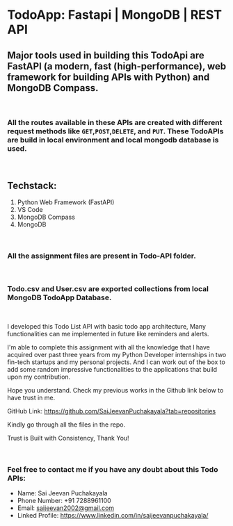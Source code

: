# TodoApp: Fastapi | MongoDB | REST API

## Major tools used in building this TodoApi are FastAPI (a modern, fast (high-performance), web framework for building APIs with Python) and MongoDB Compass.   

<br/>

### All the routes available in these APIs are created with different request methods like `GET`,`POST`,`DELETE`, and `PUT`. These TodoAPIs are build in local environment and local mongodb database is used.  
 
<br/>

## Techstack:
1. Python Web Framework (FastAPI)
2. VS Code
3. MongoDB Compass
4. MongoDB

<br/>

### All the assignment files are present in Todo-API folder.

<br/>

### Todo.csv and User.csv are exported collections from local MongoDB TodoApp Database.

<br/>

I developed this Todo List API with basic todo app architecture, Many functionalities can me implemented in future like reminders and alerts.

I'm able to complete this assignment with all the knowledge that I have acquired over past three years from my Python Developer internships in two fin-tech startups and my personal projects. And I can work out of the box to add some random impressive functionalities to the applications that build upon my contribution.

Hope you understand. Check my previous works in the Github link below to have trust in me.

GitHub Link: https://github.com/SaiJeevanPuchakayala?tab=repositories

Kindly go through all the files in the repo.

Trust is Built with Consistency, Thank You! 

<br/>

### Feel free to contact me if you have any doubt about this Todo APIs:
* Name: Sai Jeevan Puchakayala
* Phone Number: +91 7288961100
* Email: saijeevan2002@gmail.com
* Linked Profile: https://www.linkedin.com/in/saijeevanpuchakayala/

